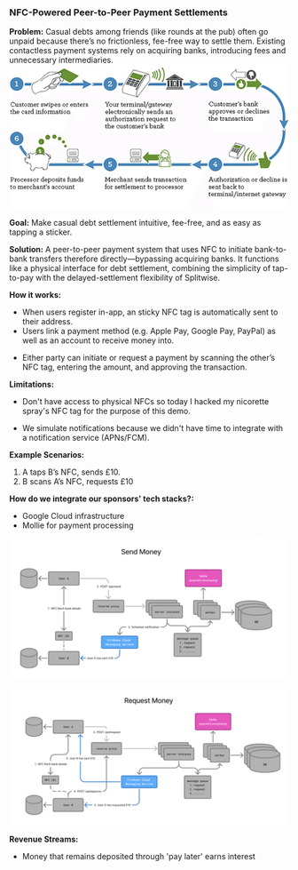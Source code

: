 ### **NFC-Powered Peer-to-Peer Payment Settlements**

**Problem:**
Casual debts among friends (like rounds at the pub) often go unpaid because there’s no frictionless, fee-free way to settle them. Existing contactless payment systems rely on acquiring banks, introducing fees and unnecessary intermediaries.
![Acquirers](figures/acquirers.png)

**Goal:**
Make casual debt settlement intuitive, fee-free, and as easy as tapping a sticker.

**Solution:**
A peer-to-peer payment system that uses NFC to initiate bank-to-bank transfers therefore directly—bypassing acquiring banks. It functions like a physical interface for debt settlement, combining the simplicity of tap-to-pay with the delayed-settlement flexibility of Splitwise.

**How it works:**
- When users register in-app, an sticky NFC tag is automatically sent to their address.
- Users link a payment method (e.g. Apple Pay, Google Pay, PayPal) as well as an account to receive money into.
* Either party can initiate or request a payment by scanning the other’s NFC tag, entering the amount, and approving the transaction.

**Limitations:**
* Don't have access to physical NFCs so today I hacked my nicorette spray's NFC tag for the purpose of this demo.
- We simulate notifications because we didn't have time to integrate with a notification service (APNs/FCM).

**Example Scenarios:**
1. A taps B’s NFC, sends £10.
2. B scans A’s NFC, requests £10

**How do we integrate our sponsors' tech stacks?:**
* Google Cloud infrastructure
* Mollie for payment processing

![Send](figures/send.png)

![Request](figures/request.png)

**Revenue Streams:**
* Money that remains deposited through 'pay later' earns interest

